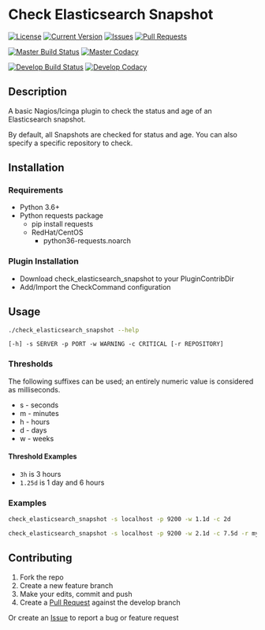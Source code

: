 # Check Elasticsearch Snapshot

[![License](https://img.shields.io/github/license/leeclemens/check_elasticsearch_snapshot?style=for-the-badge)]()
[![Current Version](https://img.shields.io/github/v/tag/leeclemens/check_elasticsearch_snapshot?style=for-the-badge)]()
[![Issues](https://img.shields.io/github/issues-raw/leeclemens/check_elasticsearch_snapshot?style=for-the-badge)](https://github.com/leeclemens/check_elasticsearch_snapshot/issues?q=is%3Aopen+is%3Aissue)
[![Pull Requests](https://img.shields.io/github/issues-pr-raw/leeclemens/check_elasticsearch_snapshot?style=for-the-badge)](https://github.com/leeclemens/check_elasticsearch_snapshot/pulls?q=is%3Aopen+is%3Apr)

[![Master Build Status](https://img.shields.io/travis/com/leeclemens/check_elasticsearch_snapshot/master?style=for-the-badge&label=master:build)](https://travis-ci.com/leeclemens/check_elasticsearch_snapshot/branches)
[![Master Codacy](https://img.shields.io/codacy/grade/b6015d104d834369a7f8cd8ae9679dc8/master?style=for-the-badge&label=master:code%20quality)](https://app.codacy.com/gh/leeclemens/check_elasticsearch_snapshot/dashboard?branch=master)

[![Develop Build Status](https://img.shields.io/travis/com/leeclemens/check_elasticsearch_snapshot/develop?style=for-the-badge&label=develop:build)](https://travis-ci.com/leeclemens/check_elasticsearch_snapshot/branches)
[![Develop Codacy](https://img.shields.io/codacy/grade/b6015d104d834369a7f8cd8ae9679dc8/develop?style=for-the-badge&label=develop:code%20quality)](https://app.codacy.com/gh/leeclemens/check_elasticsearch_snapshot/dashboard?branch=develop)

## Description

A basic Nagios/Icinga plugin to check the status and age of an Elasticsearch snapshot.

By default, all Snapshots are checked for status and age.
You can also specify a specific repository to check.

## Installation

### Requirements

* Python 3.6+
* Python requests package
  * pip install requests
  * RedHat/CentOS
    * python36-requests.noarch

### Plugin Installation

* Download check_elasticsearch_snapshot to your PluginContribDir
* Add/Import the CheckCommand configuration

## Usage

```bash
./check_elasticsearch_snapshot --help
```

`[-h] -s SERVER -p PORT -w WARNING -c CRITICAL [-r REPOSITORY]`

### Thresholds

The following suffixes can be used; an entirely numeric value is considered as milliseconds.

* s - seconds
* m - minutes
* h - hours
* d - days
* w - weeks

#### Threshold Examples

* `3h` is 3 hours
* `1.25d` is 1 day and 6 hours

### Examples

```bash
check_elasticsearch_snapshot -s localhost -p 9200 -w 1.1d -c 2d 
```

```bash
check_elasticsearch_snapshot -s localhost -p 9200 -w 2.1d -c 7.5d -r my_backups 
```

## Contributing

1. Fork the repo
2. Create a new feature branch
3. Make your edits, commit and push
4. Create a [Pull Request](https://github.com/leeclemens/check_elasticsearch_snapshot/pulls)
against the develop branch

Or create an [Issue](https://github.com/leeclemens/check_elasticsearch_snapshot/issues)
to report a bug or feature
request
